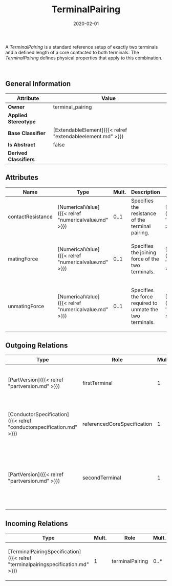 ﻿---
title: TerminalPairing
toc: false
type: specs
date: "2020-02-01"
draft: false
specification: VEC
version: 1.2.0
documentType: "Recommendation"
elementType: Class
classes:
  - TerminalPairing
menu_name: vec-1.2.0
---
<p> A <i>TerminalPairing</i> is a standard reference setup of exactly two terminals and a defined length of a core contacted to both terminals. The <i>TerminalPairing </i>defines physical properties that apply to this combination.      </p>      <p> &#160;      </p>

## General Information

| Attribute               | Value |
|-------------------------|-------|
| **Owner**               | terminal_pairing |
| **Applied Stereotype**  |   |
| **Base Classifier**     | [ExtendableElement]({{< relref "extendableelement.md" >}})<br/>  |
| **Is Abstract**         | false |
| **Derived Classifiers** |   |

## Attributes
|  Name  |  Type  |  Mult.  |  Description  |  Owning Classifier  |
|--------|--------|---------|---------------|--------------|
|contactResistance | [NumericalValue]({{< relref "numericalvalue.md" >}}) | 0..1 | Specifies the resistance of the terminal pairing. | [TerminalPairing]({{< relref "terminalpairing.md" >}}) |
|matingForce | [NumericalValue]({{< relref "numericalvalue.md" >}}) | 0..1 | <p> Specifies the joining force of the two terminals.      </p> | [TerminalPairing]({{< relref "terminalpairing.md" >}}) |
|unmatingForce | [NumericalValue]({{< relref "numericalvalue.md" >}}) | 0..1 | <p> Specifies the force required to unmate the two terminals.      </p> | [TerminalPairing]({{< relref "terminalpairing.md" >}}) |

## Outgoing Relations
|    Type  |   Role   |   Mult.   |   Mult.   |   Description   |
|----------|----------|-----------|-----------|-----------------|
| [PartVersion]({{< relref "partversion.md" >}}) | firstTerminal | 1 | 0..* | <p> References the first terminal of the TerminalPairing.      </p> |
| [ConductorSpecification]({{< relref "conductorspecification.md" >}}) | referencedCoreSpecification | 1 | 0..* | <p> References the CoreSpecification that is used on both sides of the ContactSystem.      </p> |
| [PartVersion]({{< relref "partversion.md" >}}) | secondTerminal | 1 | 0..* | <p> References the second terminal of the TerminalPairing (first and second does not imply any specific order).      </p> |
##  Incoming Relations
|    Type  |   Mult.  |   Role    |   Mult.   |   Description  |
|----------|----------|-----------|-----------|----------------|
| [TerminalPairingSpecification]({{< relref "terminalpairingspecification.md" >}}) | 1 | terminalPairing | 0..* | <p> Specifies the TerminalPairings described by this TerminalPairingSpecification.      </p> |
